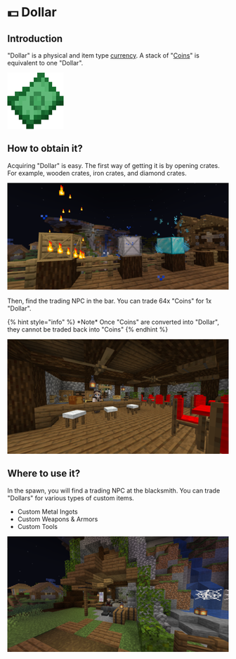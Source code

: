 # 💵 Dollar

## Introduction

"Dollar" is a physical and item type [currency](broken-reference). A stack of "[Coins](coin.md)" is equivalent to one "Dollar".

![Dollar](<../../.gitbook/assets/pixil-frame-0 (5).png>)

## How to obtain it?

Acquiring "Dollar" is easy. The first way of getting it is by opening crates. For example, wooden crates, iron crates, and diamond crates.

![Mystery Crates (/warp crates)](<../../.gitbook/assets/image (14).png>)

Then, find the trading NPC in the bar. You can trade 64x "Coins" for 1x "Dollar".

{% hint style="info" %}
\*Note\* Once "Coins" are converted into "Dollar", they cannot be traded back into "Coins"
{% endhint %}

![Trading NPC in the bar](<../../.gitbook/assets/image (58).png>)

## Where to use it?

In the spawn, you will find a trading NPC at the blacksmith. You can trade "Dollars" for various types of custom items.

* Custom Metal Ingots
* Custom Weapons & Armors
* Custom Tools

![Blacksmith](<../../.gitbook/assets/image (65).png>)
